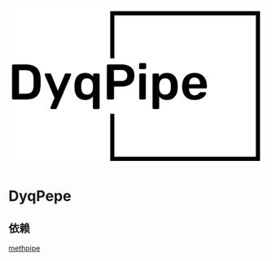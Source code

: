 
![DyqPipe Logo](https://github.com/hcyvan/DyqPipe/raw/main/res/logo.png)

# DyqPepe

## 依赖



[methpipe](https://github.com/smithlabcode/methpipe)